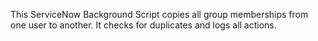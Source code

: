 This ServiceNow Background Script copies all group memberships from one user to another. It checks for duplicates and logs all actions.
